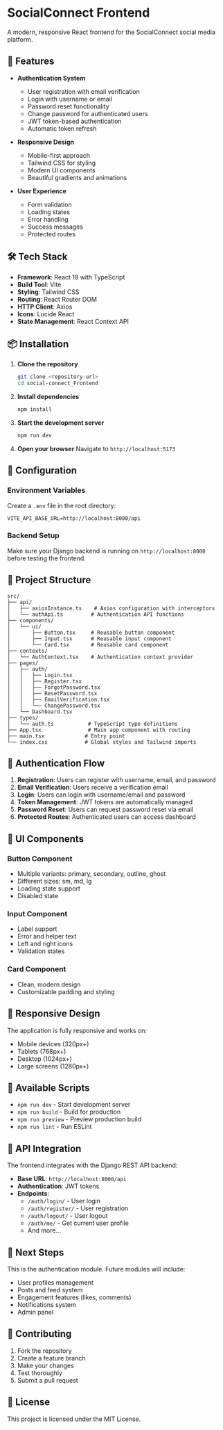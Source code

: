 # SocialConnect Frontend

A modern, responsive React frontend for the SocialConnect social media platform.

## 🚀 Features

- **Authentication System**
  - User registration with email verification
  - Login with username or email
  - Password reset functionality
  - Change password for authenticated users
  - JWT token-based authentication
  - Automatic token refresh

- **Responsive Design**
  - Mobile-first approach
  - Tailwind CSS for styling
  - Modern UI components
  - Beautiful gradients and animations

- **User Experience**
  - Form validation
  - Loading states
  - Error handling
  - Success messages
  - Protected routes

## 🛠️ Tech Stack

- **Framework**: React 18 with TypeScript
- **Build Tool**: Vite
- **Styling**: Tailwind CSS
- **Routing**: React Router DOM
- **HTTP Client**: Axios
- **Icons**: Lucide React
- **State Management**: React Context API

## 📦 Installation

1. **Clone the repository**
   ```bash
   git clone <repository-url>
   cd social-connect_Frontend
   ```

2. **Install dependencies**
   ```bash
   npm install
   ```

3. **Start the development server**
   ```bash
   npm run dev
   ```

4. **Open your browser**
   Navigate to `http://localhost:5173`

## 🔧 Configuration

### Environment Variables

Create a `.env` file in the root directory:

```env
VITE_API_BASE_URL=http://localhost:8000/api
```

### Backend Setup

Make sure your Django backend is running on `http://localhost:8000` before testing the frontend.

## 📁 Project Structure

```
src/
├── api/
│   ├── axiosInstance.ts    # Axios configuration with interceptors
│   └── authApi.ts         # Authentication API functions
├── components/
│   └── ui/
│       ├── Button.tsx     # Reusable button component
│       ├── Input.tsx      # Reusable input component
│       └── Card.tsx       # Reusable card component
├── contexts/
│   └── AuthContext.tsx    # Authentication context provider
├── pages/
│   ├── auth/
│   │   ├── Login.tsx
│   │   ├── Register.tsx
│   │   ├── ForgotPassword.tsx
│   │   ├── ResetPassword.tsx
│   │   ├── EmailVerification.tsx
│   │   └── ChangePassword.tsx
│   └── Dashboard.tsx
├── types/
│   └── auth.ts           # TypeScript type definitions
├── App.tsx               # Main app component with routing
├── main.tsx             # Entry point
└── index.css            # Global styles and Tailwind imports
```

## 🔐 Authentication Flow

1. **Registration**: Users can register with username, email, and password
2. **Email Verification**: Users receive a verification email
3. **Login**: Users can login with username/email and password
4. **Token Management**: JWT tokens are automatically managed
5. **Password Reset**: Users can request password reset via email
6. **Protected Routes**: Authenticated users can access dashboard

## 🎨 UI Components

### Button Component
- Multiple variants: primary, secondary, outline, ghost
- Different sizes: sm, md, lg
- Loading state support
- Disabled state

### Input Component
- Label support
- Error and helper text
- Left and right icons
- Validation states

### Card Component
- Clean, modern design
- Customizable padding and styling

## 📱 Responsive Design

The application is fully responsive and works on:
- Mobile devices (320px+)
- Tablets (768px+)
- Desktop (1024px+)
- Large screens (1280px+)

## 🚀 Available Scripts

- `npm run dev` - Start development server
- `npm run build` - Build for production
- `npm run preview` - Preview production build
- `npm run lint` - Run ESLint

## 🔗 API Integration

The frontend integrates with the Django REST API backend:

- **Base URL**: `http://localhost:8000/api`
- **Authentication**: JWT tokens
- **Endpoints**: 
  - `/auth/login/` - User login
  - `/auth/register/` - User registration
  - `/auth/logout/` - User logout
  - `/auth/me/` - Get current user profile
  - And more...

## 🎯 Next Steps

This is the authentication module. Future modules will include:
- User profiles management
- Posts and feed system
- Engagement features (likes, comments)
- Notifications system
- Admin panel

## 🤝 Contributing

1. Fork the repository
2. Create a feature branch
3. Make your changes
4. Test thoroughly
5. Submit a pull request

## 📄 License

This project is licensed under the MIT License.
